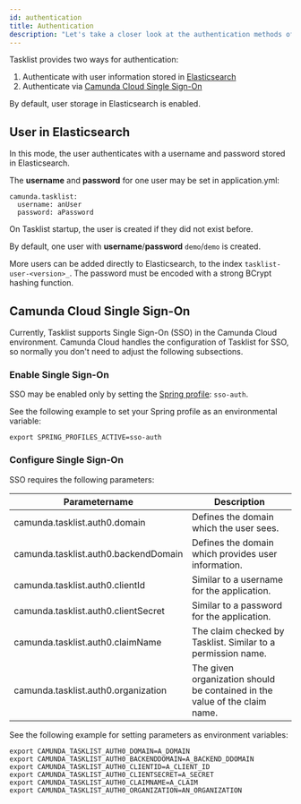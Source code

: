 ```yaml
---
id: authentication
title: Authentication
description: "Let's take a closer look at the authentication methods of Tasklist."
---
```


Tasklist provides two ways for authentication:

1. Authenticate with user information stored in [Elasticsearch](#user-in-elasticsearch)
2. Authenticate via [Camunda Cloud Single Sign-On](#camunda-cloud-single-sign-on)

By default, user storage in Elasticsearch is enabled.

## User in Elasticsearch

In this mode, the user authenticates with a username and password stored in Elasticsearch.

The **username** and **password** for one user may be set in application.yml:

```
camunda.tasklist:
  username: anUser
  password: aPassword
```

On Tasklist startup, the user is created if they did not exist before.

By default, one user with **username**/**password** `demo`/`demo` is created.

More users can be added directly to Elasticsearch, to the index `tasklist-user-<version>_`. The password must be encoded with a strong BCrypt hashing function.

## Camunda Cloud Single Sign-On

Currently, Tasklist supports Single Sign-On (SSO) in the Camunda Cloud environment. Camunda Cloud handles the configuration of Tasklist for SSO, so normally you don't need to adjust the following subsections.

### Enable Single Sign-On

SSO may be enabled only by setting the [Spring profile](https://docs.spring.io/spring-boot/docs/current/reference/html/spring-boot-features.html#boot-features-profiles): `sso-auth`.

See the following example to set your Spring profile as an environmental variable:

```
export SPRING_PROFILES_ACTIVE=sso-auth
```

### Configure Single Sign-On

SSO requires the following parameters:

Parametername |Description
--------------|-------------
camunda.tasklist.auth0.domain | Defines the domain which the user sees.
camunda.tasklist.auth0.backendDomain | Defines the domain which provides user information.
camunda.tasklist.auth0.clientId | Similar to a username for the application.
camunda.tasklist.auth0.clientSecret | Similar to a password for the application.
camunda.tasklist.auth0.claimName | The claim checked by Tasklist. Similar to a permission name.
camunda.tasklist.auth0.organization | The given organization should be contained in the value of the claim name.

See the following example for setting parameters as environment variables:

```
export CAMUNDA_TASKLIST_AUTH0_DOMAIN=A_DOMAIN
export CAMUNDA_TASKLIST_AUTH0_BACKENDDOMAIN=A_BACKEND_DDOMAIN
export CAMUNDA_TASKLIST_AUTH0_CLIENTID=A_CLIENT_ID
export CAMUNDA_TASKLIST_AUTH0_CLIENTSECRET=A_SECRET
export CAMUNDA_TASKLIST_AUTH0_CLAIMNAME=A_CLAIM
export CAMUNDA_TASKLIST_AUTH0_ORGANIZATION=AN_ORGANIZATION
```

